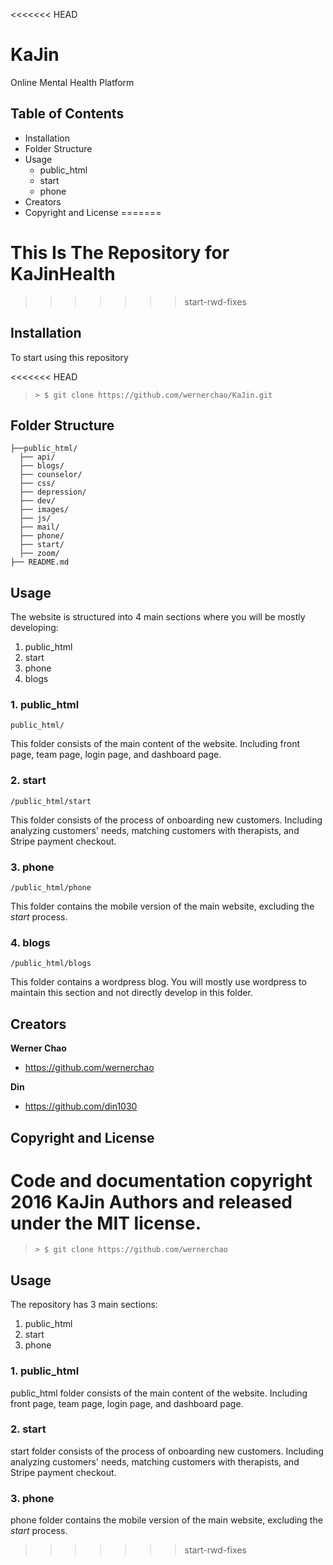 <<<<<<< HEAD
# KaJin
Online Mental Health Platform

## Table of Contents
- Installation
- Folder Structure
- Usage
  - public_html
  - start
  - phone
- Creators
- Copyright and License
=======
# This Is The Repository for KaJinHealth
>>>>>>> start-rwd-fixes

## Installation

To start using this repository

<<<<<<< HEAD
>  ```> $ git clone https://github.com/wernerchao/KaJin.git```

## Folder Structure

```
├──public_html/
  ├── api/
  ├── blogs/
  ├── counselor/
  ├── css/
  ├── depression/
  ├── dev/
  ├── images/
  ├── js/
  ├── mail/
  ├── phone/
  ├── start/
  ├── zoom/
├── README.md
```

## Usage

The website is structured into 4 main sections where you will be mostly developing:
1. public_html
2. start
3. phone
4. blogs

### 1. public_html

```
public_html/
```

This folder consists of the main content of the website. Including front page, team page, login page, and dashboard page.

### 2. start

```
/public_html/start
```

This folder consists of the process of onboarding new customers. Including analyzing customers' needs, matching customers with therapists, and Stripe payment checkout.

### 3. phone

```
/public_html/phone
```

This folder contains the mobile version of the main website, excluding the *start* process. 

### 4. blogs

```
/public_html/blogs
```

This folder contains a wordpress blog. You will mostly use wordpress to maintain this section and not directly develop in this folder.

## Creators

**Werner Chao**

- <https://github.com/wernerchao>

**Din**

- <https://github.com/din1030>


## Copyright and License

Code and documentation copyright 2016 KaJin
Authors and released under the MIT license.
=======
>  ```> $ git clone https://github.com/wernerchao```

## Usage

The repository has 3 main sections:
1. public_html
2. start
3. phone

### 1. public_html

public_html folder consists of the main content of the website. Including front page, team page, login page, and dashboard page.

### 2. start

start folder consists of the process of onboarding new customers. Including analyzing customers' needs, matching customers with therapists, and Stripe payment checkout.

### 3. phone

phone folder contains the mobile version of the main website, excluding the *start* process. 
>>>>>>> start-rwd-fixes
